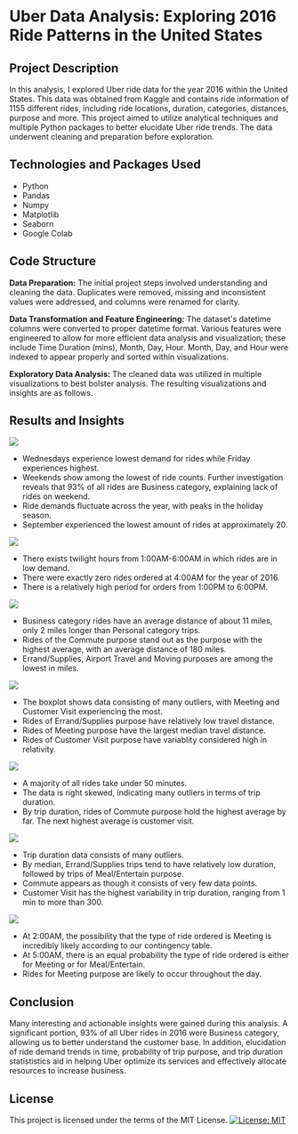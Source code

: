 # **Uber Data Analysis: Exploring 2016 Ride Patterns in the United States**

## **Project Description**
In this analysis, I explored Uber ride data for the year 2016 within the United States. This data was obtained from Kaggle and contains ride information of 1155 different rides, including ride locations, duration, categories, distances, purpose and more. This project aimed to utilize analytical techniques and multiple Python packages to better elucidate Uber ride trends. The data underwent cleaning and preparation before exploration.


## **Technologies and Packages Used**
+ Python
+ Pandas
+ Numpy
+ Matplotlib
+ Seaborn
+ Google Colab

## **Code Structure**
**Data Preparation:** 
The initial project steps involved understanding and cleaning the data. Duplicates were removed, missing and inconsistent values were addressed, and columns were renamed for clarity.

**Data Transformation and Feature Engineering:** 
The dataset's datetime columns were converted to proper datetime format. Various features were engineered to allow for more efficient data analysis and visualization; these include Time Duration (mins), Month, Day, Hour. Month, Day, and Hour were indexed to appear properly and sorted within visualizations.

**Exploratory Data Analysis:** 
The cleaned data was utilized in multiple visualizations to best bolster analysis. The resulting visualizations and insights are as follows.

## **Results and Insights**
![](images/Time-Analysis.png)

+ Wednesdays experience lowest demand for rides while Friday experiences highest.
+ Weekends show among the lowest of ride counts. Further investigation reveals that 93% of all rides are Business category, explaining lack of rides on weekend.
+ Ride demands fluctuate across the year, with peaks in the holiday season.
+ September experienced the lowest amount of rides at approximately 20.
  
![](images/Hour-Analysis.png)

+ There exists twilight hours from 1:00AM-6:00AM in which rides are in low demand.
+ There were exactly zero rides ordered at 4:00AM for the year of 2016.
+ There is a relatively high period for orders from 1:00PM to 6:00PM.


![](images/3.png)

+ Business category rides have an average distance of about 11 miles, only 2 miles longer than Personal category trips.
+ Rides of the Commute purpose stand out as the purpose with the highest average, with an average distance of 180 miles.
+ Errand/Supplies, Airport Travel and Moving purposes are among the lowest in miles.

  
![](images/Miles-Boxplot.png)

+ The boxplot shows data consisting of many outliers, with Meeting and Customer Visit experiencing the most.
+ Rides of Errand/Supplies purpose have relatively low travel distance.
+ Rides of Meeting purpose have the largest median travel distance.
+ Rides of Customer Visit purpose have variablity considered high in relativity.
  
![](images/Miles-Purpose-Analysis.png)

+ A majority of all rides take under 50 minutes.
+ The data is right skewed, indicating many outliers in terms of trip duration.
+ By trip duration, rides of Commute purpose hold the highest average by far. The next highest average is customer visit.

![](images/Duration-Boxplot.png)

+ Trip duration data consists of many outliers.
+ By median, Errand/Supplies trips tend to have relatively low duration, followed by trips of Meal/Entertain purpose.
+ Commute appears as though it consists of very few data points.
+ Customer Visit has the highest variability in trip duration, ranging from 1 min to more than 300.

![](images/Contingency.png)

+ At 2:00AM, the possibility that the type of ride ordered is Meeting is incredibly likely according to our contingency table.
+ At 5:00AM, there is an equal probability the type of ride ordered is either for Meeting or for Meal/Entertain.
+ Rides for Meeting purpose are likely to occur throughout the day.

  
## **Conclusion**
Many interesting and actionable insights were gained during this analysis. A significant portion, 93% of all Uber rides in 2016 were Business category, allowing us to better understand the customer base. In addition, elucidation of ride demand trends in time, probability of trip purpose, and trip duration statististics aid in helping Uber optimize its services and effectively allocate resources to increase business.

## **License**
This project is licensed under the terms of the MIT License. 
[![License: MIT](https://img.shields.io/badge/License-MIT-yellow.svg)](https://opensource.org/licenses/MIT)
